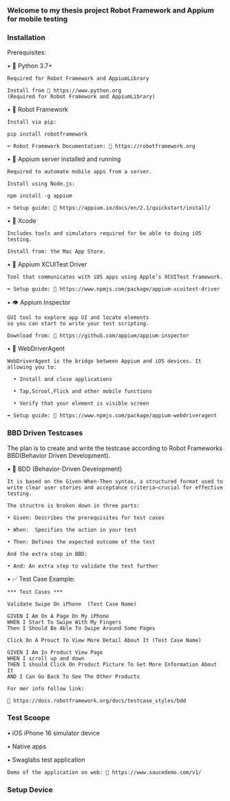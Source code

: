 
### Welcome to my thesis project Robot Framework and Appium for mobile testing 

### Installation 

Prerequisites:

• 🐍 Python 3.7+
  
    Required for Robot Framework and AppiumLibrary

    Install from 🔗 https://www.python.org
    (Required for Robot Framework and AppiumLibrary)

• 🤖 Robot Framework 
  
    Install via pip:

    pip install robotframework

    ➡️ Robot Framework Documentation: 🔗 https://robotframework.org
  
• 🚀 Appium server installed and running 
    
    Required to automate mobile apps from a server. 

    Install using Node.js:

    npm install -g appium

    ➡️ Setup guide: 🔗 https://appium.io/docs/en/2.1/quickstart/install/

• 🧰 Xcode
    
    Includes tools and simulators required for be able to doing iOS testing.
  
    Install from: the Mac App Store.

• 🧪 Appium XCUITest Driver
    
    Tool that communicates with iOS apps using Apple’s XCUITest framework.

    ➡️ Setup guide: 🔗 https://www.npmjs.com/package/appium-xcuitest-driver

• 👁 Appium Inspector 
    
    GUI tool to explore app UI and locate elements 
    so you can start to write your test scripting.
  
    Download from: 🔗 https://github.com/appium/appium-inspector

• 🧩 WebDriverAgent 
  
    WebDriverAgent is the bridge between Appium and iOS devices. It allowing you to:
  
      • Install and close applications 

      • Tap,Scrool,Flick and other mobile functions 

      • Verify that your element is visible screen

    ➡️ Setup guide: 🔗 https://www.npmjs.com/package/appium-webdriveragent

### BBD Driven Testcases 

The plan is to create and write the testcase according to Robot Frameworks BBD(Behavior Driven Development). 

• 🧪 BDD (Behavior-Driven Development)

    It is based on the Given-When-Then syntax, a structured format used to write clear user stories and acceptance criteria—crucial for effective testing.

    The structre is broken down in three parts: 
  
    • Given: Describes the prerequisites for test cases

    • When:  Specifies the action in your test

    • Then: Defines the expected outcome of the test

    And the extra step in BBD:
    
    • And: An extra step to validate the test further 

• ✅ Test Case Example:
   
    *** Test Cases ***
   
    Validate Swipe On iPhone  (Test Case Name)

    GIVEN I Am On A Page On My iPhone
    WHEN I Start To Swipe With My Fingers 
    Then I Should Be Able To Swipe Around Some Pages  

    Click On A Prouct To View More Detail About It (Test Case Name)
   
    GIVEN I Am In Product View Page
    WHEN I scroll up and down 
    THEN I should Click On Product Picture To Get More Information About It
    AND I Can Go Back To See The Other Products
  
    For mer info follow link:

    🔗 https://docs.robotframework.org/docs/testcase_styles/bdd


### Test Scoope 

  •  iOS iPhone 16 simulator device 

  •  Native apps 

  •  Swaglabs test application 

    Demo of the application on web: 🔗 https://www.saucedemo.com/v1/

### Setup Device 






